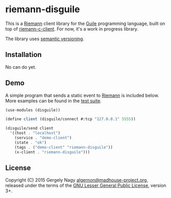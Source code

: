 riemann-disguile
================

This is a [Riemann][riemann] client library for the [Guile][guile]
programming language, built on top of [riemann-c-client][rcc]. For
now, it's a work in progress library.

 [riemann]: http://riemann.io/
 [guile]: http://www.gnu.org/software/guile/
 [rcc]: https://github.com/algernon/riemann-c-client

The library uses [semantic versioning][semver].

 [semver]: http://semver.org/

Installation
------------

No can do yet.

Demo
----

A simple program that sends a static event to [Riemann][riemann] is
included below. More examples can be found in the [test suite][tests].

 [tests]: https://github.com/algernon/riemoon/tree/master/tests

```scheme
(use-modules (disguile))

(define client (disguile/connect #:tcp "127.0.0.1" 5555))

(disguile/send client
  '((host . "localhost")
    (service . "demo-client")
    (state . "ok")
    (tags . ("demo-client" "riemann-disguile"))
    (x-client . "riemann-disguile")))
```

License
-------

Copyright (C) 2015 Gergely Nagy <algernon@madhouse-project.org>,
released under the terms of the
[GNU Lesser General Public License][lgpl], version 3+.

 [lgpl]: http://www.gnu.org/licenses/lgpl.html
